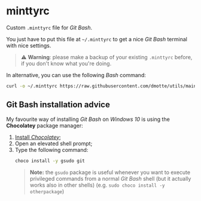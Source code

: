 # minttyrc

Custom `.minttyrc` file for _Git Bash_.

You just have to put this file at `~/.minttyrc` to get a nice _Git Bash_ terminal with nice settings.

> :warning: **Warning**: please make a backup of your existing `.minttyrc` before, if you don't know what you're doing.

In alternative, you can use the following _Bash_ command:

```bash
curl -o ~/.minttyrc https://raw.githubusercontent.com/dmotte/utils/main/configs/minttyrc/.minttyrc
```

## Git Bash installation advice

My favourite way of installing _Git Bash_ on _Windows 10_ is using the **Chocolatey** package manager:

1. [Install _Chocolatey_](https://chocolatey.org/install);
2. Open an elevated shell prompt;
3. Type the following command:
   ```cmd
   choco install -y gsudo git
   ```
   > **Note:** the `gsudo` package is useful whenever you want to execute privileged commands from a normal _Git Bash_ shell (but it actually works also in other shells) (e.g. `sudo choco install -y otherpackage`)
